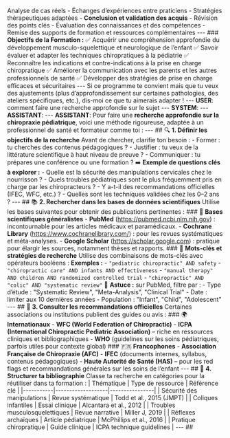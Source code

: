 Analyse de cas réels - Échanges d’expériences entre praticiens - Stratégies thérapeutiques adaptées - **Conclusion et validation des acquis** - Révision des points clés - Évaluation des connaissances et des compétences - Remise des supports de formation et ressources complémentaires --- ### **Objectifs de la Formation :** ✅ Acquérir une compréhension approfondie du développement musculo-squelettique et neurologique de l’enfant ✅ Savoir évaluer et adapter les techniques chiropratiques à la pédiatrie ✅ Reconnaître les indications et contre-indications à la prise en charge chiropratique ✅ Améliorer la communication avec les parents et les autres professionnels de santé ✅ Développer des stratégies de prise en charge efficaces et sécuritaires --- Si ce programme te convient mais que tu veux des ajustements (plus d’approfondissement sur certaines pathologies, des ateliers spécifiques, etc.), dis-moi ce que tu aimerais adapter ! --- **USER**: comment faire une recherche approfondie sur le sujet --- **SYSTEM**: --- **ASSISTANT**: --- **ASSISTANT**: Pour faire une **recherche approfondie sur la chiropraxie pédiatrique**, voici une méthode rigoureuse, adaptée à un professionnel de santé et formateur comme toi : --- ## 🔍 **1. Définir les objectifs de la recherche** Avant de chercher, clarifie ton besoin : - Former : tu cherches des contenus pédagogiques ? - Justifier : tu veux de la littérature scientifique à haut niveau de preuve ? - Communiquer : tu prépares une conférence ou une formation ? ➡️ **Exemple de questions clés à explorer :** - Quelle est la sécurité des manipulations cervicales chez le nourrisson ? - Quels troubles pédiatriques sont le plus fréquemment pris en charge par les chiropracteurs ? - Y a-t-il des recommandations officielles (IFEC, WFC, etc.) ? - Quelles sont les techniques validées chez les 0–2 ans ? --- ## 📚 **2. Rechercher dans les bases de données scientifiques** Utilise les bases suivantes pour obtenir des publications pertinentes : ### 🔬 **Bases scientifiques généralistes** - **PubMed** (https://pubmed.ncbi.nlm.nih.gov) : incontournable pour les articles médicaux et paramédicaux. - **Cochrane Library** (https://www.cochranelibrary.com/) : pour les revues systématiques et méta-analyses. - **Google Scholar** (https://scholar.google.com) : pratique pour élargir les sources, notamment thèses et rapports. ### 🧭 **Mots-clés et stratégies de recherche** Utilise des combinaisons de mots-clés avec opérateurs booléens : **Exemples :** - `"pediatric chiropractic" AND safety` - `"chiropractic care" AND infants AND effectiveness` - `"manual therapy" AND children AND randomized controlled trial` - `"chiropractic" AND "colic" AND "systematic review"` 📌 **Astuce :** sur PubMed, filtre par : - Type d’étude : "Systematic Review", "Meta-Analysis", "Clinical Trial" - Date : limiter aux 10 dernières années - Population : "Infant", "Child", "Adolescent" --- ## 📄 **3. Consulter les recommandations officielles** Certaines associations ou institutions publient des guides ou avis : ### 🌍 **Internationaux** - **WFC (World Federation of Chiropractic)** - **ICPA (International Chiropractic Pediatric Association)** – riche en ressources cliniques et bibliographiques - **WHO** (guidelines sur les soins pédiatriques, parfois utiles pour contexte global) ### 🇫🇷 **Francophones** - **Association Française de Chiropraxie (AFC)** - **IFEC** (documents internes, syllabus, contenus pédagogiques) - **Haute Autorité de Santé (HAS)** – pour les red flags et recommandations générales sur les soins de l’enfant --- ## 🧠 **4. Structurer ta bibliographie** Classe ta recherche en catégories pour la réutiliser dans ta formation : | Thématique | Type de ressource | Référence clé | |-----------|-------------------|----------------| | Sécurité des manipulations | Revue systématique | Todd et al., 2015 (JMPT) | | Coliques infantiles | Essai clinique | Alcantara et al., 2012 | | Troubles musculosquelettiques | Revue narrative | Miller J, 2019 | | Réflexes archaïques | Article pédiatrique | McPhillips et al., 2016 | | Pratique chiropratique | Guide clinique | ICPA technique guidelines | --- ##